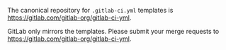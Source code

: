 The canonical repository for `.gitlab-ci.yml` templates is
https://gitlab.com/gitlab-org/gitlab-ci-yml.

GitLab only mirrors the templates. Please submit your merge requests to 
https://gitlab.com/gitlab-org/gitlab-ci-yml.
